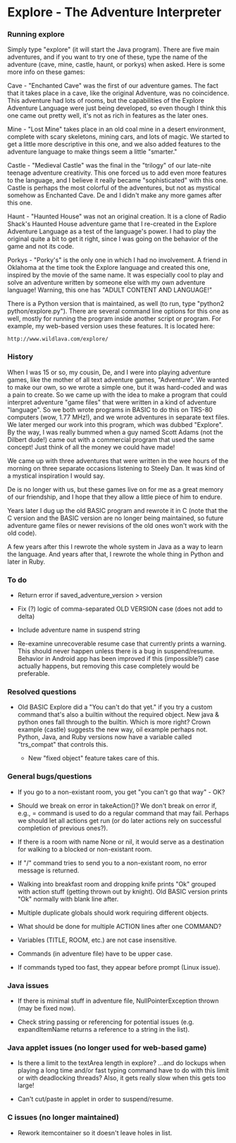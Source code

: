 # Explore - The Adventure Interpreter #


### Running explore ###

Simply type "explore" (it will start the Java program). There are five
main adventures, and if you want to try one of these, type the name of
the adventure (cave, mine, castle, haunt, or porkys) when asked. Here is
some more info on these games:


Cave - "Enchanted Cave" was the first of our adventure games. The fact
that it takes place in a cave, like the original Adventure, was no
coincidence. This adventure had lots of rooms, but the capabilities of the
Explore Adventure Language were just being developed, so even though I think
this one came out pretty well, it's not as rich in features as the later ones.

Mine - "Lost Mine" takes place in an old coal mine in a desert environment,
complete with scary skeletons, mining cars, and lots of magic. We started to
get a little more descriptive in this one, and we also added features to
the adventure language to make things seem a little "smarter."

Castle - "Medieval Castle" was the final in the "trilogy" of our late-nite
teenage adventure creativity. This one forced us to add even more features to
the language, and I believe it really became "sophisticated" with this one.
Castle is perhaps the most colorful of the adventures, but not as mystical
somehow as Enchanted Cave. De and I didn't make any more games after this one.

Haunt - "Haunted House" was not an original creation. It is a clone of
Radio Shack's Haunted House adventure game that I re-created in the
Explore Adventure Language as a test of the language's power. I had to
play the original quite a bit to get it right, since I was going on the
behavior of the game and not its code.

Porkys - "Porky's" is the only one in which I had no involvement. A friend
in Oklahoma at the time took the Explore language and created this one,
inspired by the movie of the same name. It was especially cool to play and
solve an adventure written by someone else with my own adventure language!
Warning, this one has "ADULT CONTENT AND LANGUAGE!"


There is a Python version that is maintained, as well (to run, type
"python2 python/explore.py"). There are several command line options
for this one as well, mostly for running the program inside another script
or program. For example, my web-based version uses these features.
It is located here:

    http://www.wildlava.com/explore/


### History ###

When I was 15 or so, my cousin, De, and I were into playing adventure games,
like the mother of all text adventure games, "Adventure". We wanted to make
our own, so we wrote a simple one, but it was hard-coded and was a pain
to create. So we came up with the idea to make a program that could interpret
adventure "game files" that were written in a kind of adventure "language".
So we both wrote programs in BASIC to do this on TRS-80 computers (wow,
1.77 MHz!), and we wrote adventures in separate text files. We later merged
our work into this program, which was dubbed "Explore". By the way, I was
really bummed when a guy named Scott Adams (not the Dilbert dude!) came out
with a commercial program that used the same concept! Just think of all the
money we could have made!

We came up with three adventures that were written in the wee hours of the
morning on three separate occasions listening to Steely Dan. It was kind of
a mystical inspiration I would say.

De is no longer with us, but these games live on for me as a great memory
of our friendship, and I hope that they allow a little piece of him to endure.

Years later I dug up the old BASIC program and rewrote it in C (note that the
C version and the BASIC version are no longer being maintained, so future
adventure game files or newer revisions of the old ones won't work with the
old code).

A few years after this I rewrote the whole system in Java as a way to learn
the language. And years after that, I rewrote the whole thing in Python and
later in Ruby.


### To do ###

* Return error if saved_adventure_version > version

* Fix (?) logic of comma-separated OLD VERSION case (does not add to delta)

* Include adventure name in suspend string

* Re-examine unrecoverable resume case that currently prints a warning.
  This should never happen unless there is a bug in suspend/resume.
  Behavior in Android app has been improved if this (impossible?) case
  actually happens, but removing this case completely would be preferable.


### Resolved questions ###

* Old BASIC Explore did a "You can't do that yet." if you try a custom
  command that's also a builtin without the required object. New
  java & python ones fall through to the builtin. Which is more right?
  Crown example (castle) suggests the new way, oil example perhaps not.
  Python, Java, and Ruby versions now have a variable called "trs_compat"
  that controls this.

  - New "fixed object" feature takes care of this.


### General bugs/questions ###

* If you go to a non-existant room, you get "you can't go that way" - OK?

* Should we break on error in takeAction()? We don't break on error if, e.g.,
  = command is used to do a regular command that may fail. Perhaps we should
  let all actions get run (or do later actions rely on successful completion
  of previous ones?).

* If there is a room with name None or nil, it would serve as a destination
  for walking to a blocked or non-existant room.

* If "/" command tries to send you to a non-existant room, no error
  message is returned.

* Walking into breakfast room and dropping knife prints "Ok"
  grouped with action stuff (getting thrown out by knight).
  Old BASIC version prints "Ok" normally with blank line after.

* Multiple duplicate globals should work requiring different objects.

* What should be done for multiple ACTION lines after one COMMAND?

* Variables (TITLE, ROOM, etc.) are not case insensitive.

* Commands (in adventure file) have to be upper case.

* If commands typed too fast, they appear before prompt (Linux issue).


### Java issues ###

* If there is minimal stuff in adventure file, NullPointerException thrown
  (may be fixed now).

* Check string passing or referencing for potential issues
  (e.g. expandItemName returns a reference to a string in the list).


### Java applet issues (no longer used for web-based game) ###

* Is there a limit to the textArea length in explore?
  ...and do lockups when playing a long time and/or fast typing command<cr>
  have to do with this limit or with deadlocking threads?
  Also, it gets really slow when this gets too large!

* Can't cut/paste in applet in order to suspend/resume.


### C issues (no longer maintained) ###

* Rework itemcontainer so it doesn't leave holes in list.
